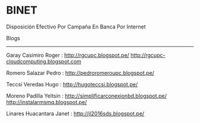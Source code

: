 # BINET
Disposición Efectivo Por Campaña En Banca Por Internet

Blogs
*****

Garay Casimiro Roger      :   http://rgcupc.blogspot.pe/
                              http://rgcupc-cloudcomputing.blogspot.com

Romero Salazar Pedro      :   http://pedroromeroupc.blogspot.pe/

Teccsi Veredas Hugo       :   http://hugoteccsi.blogspot.pe/

Moreno Padilla Yeltsin    :   http://simplificarconexionbd.blogspot.pe/
                              http://instalarmsmq.blogspot.pe/
                          
Linares Huacantara Janet  :   http://jl2016sds.blogspot.pe/	
